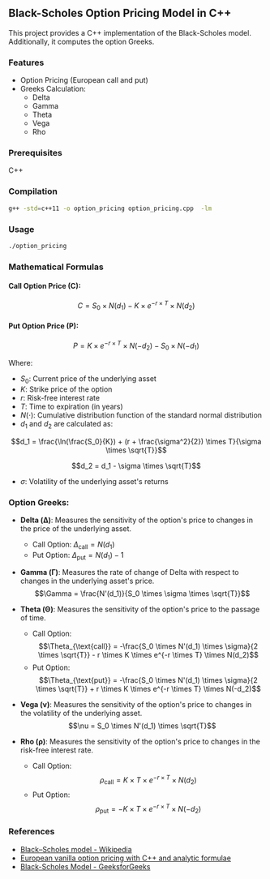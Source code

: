
## Black-Scholes Option Pricing Model in C++

This project provides a C++ implementation of the Black-Scholes model. Additionally, it computes the option Greeks.

### Features

- Option Pricing (European call and put)
- Greeks Calculation:
  - Delta
  - Gamma
  - Theta
  - Vega
  - Rho

### Prerequisites

C++

### Compilation

```bash
g++ -std=c++11 -o option_pricing option_pricing.cpp  -lm
```
### Usage



```bash
./option_pricing
```

### Mathematical Formulas


#### Call Option Price (C):

$$C = S_0 \times N(d_1) - K \times e^{-r \times T} \times N(d_2)$$


#### Put Option Price (P):

$$P = K \times e^{-r \times T} \times N(-d_2) - S_0 \times N(-d_1)$$

Where:

- $S_0$: Current price of the underlying asset
- $K$: Strike price of the option
- $r$: Risk-free interest rate
- $T$: Time to expiration (in years)
- $N(\cdot)$: Cumulative distribution function of the standard normal distribution
- $d_1$ and $d_2$ are calculated as:

$$d_1 = \frac{\ln(\frac{S_0}{K}) + (r + \frac{\sigma^2}{2}) \times T}{\sigma \times \sqrt{T}}$$

$$d_2 = d_1 - \sigma \times \sqrt{T}$$

- $\sigma$: Volatility of the underlying asset's returns

### Option Greeks:

- **Delta (Δ)**: Measures the sensitivity of the option's price to changes in the price of the underlying asset.
  - Call Option: $\Delta_{\text{call}} = N(d_1)$
  - Put Option: $\Delta_{\text{put}} = N(d_1) - 1$

- **Gamma (Γ)**: Measures the rate of change of Delta with respect to changes in the underlying asset's price.
 $$\Gamma = \frac{N'(d_1)}{S_0 \times \sigma \times \sqrt{T}}$$

- **Theta (Θ)**: Measures the sensitivity of the option's price to the passage of time.
  - Call Option: 
   $$\Theta_{\text{call}} = -\frac{S_0 \times N'(d_1) \times \sigma}{2 \times \sqrt{T}} - r \times K \times e^{-r \times T} \times N(d_2)$$
  - Put Option: 
   $$\Theta_{\text{put}} = -\frac{S_0 \times N'(d_1) \times \sigma}{2 \times \sqrt{T}} + r \times K \times e^{-r \times T} \times N(-d_2)$$

- **Vega (ν)**: Measures the sensitivity of the option's price to changes in the volatility of the underlying asset.
 $$\nu = S_0 \times N'(d_1) \times \sqrt{T}$$

- **Rho (ρ)**: Measures the sensitivity of the option's price to changes in the risk-free interest rate.
  - Call Option: 
   $$\rho_{\text{call}} = K \times T \times e^{-r \times T} \times N(d_2)$$
  - Put Option: 
   $$\rho_{\text{put}} = -K \times T \times e^{-r \times T} \times N(-d_2)$$



### References

- [Black–Scholes model - Wikipedia](https://en.wikipedia.org/wiki/Black%E2%80%93Scholes_model)
- [European vanilla option pricing with C++ and analytic formulae](https://www.example.com)
- [Black-Scholes Model - GeeksforGeeks](https://www.geeksforgeeks.org/black-scholes-model/)


 
